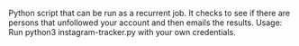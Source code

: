 Python script that can be run as a recurrent job. It checks to see if there are persons that unfollowed your account and then emails the results. 
Usage: Run python3 instagram-tracker.py with your own credentials. 
